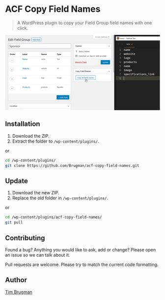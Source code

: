 # ACF Copy Field Names

> A WordPress plugin to copy your Field Group field names with one click.

![screenshot](/screenshot.png)

## Installation

1. Download the ZIP.
1. Extract the folder to `/wp-content/plugins/`.

or

```sh
cd /wp-content/plugins/
git clone https://github.com/Brugman/acf-copy-field-names.git
```

## Update

1. Download the new ZIP.
1. Replace the old folder in `/wp-content/plugins/`.

or

```sh
cd /wp-content/plugins/acf-copy-field-names/
git pull
```

## Contributing

Found a bug? Anything you would like to ask, add or change? Please open an issue so we can talk about it.

Pull requests are welcome. Please try to match the current code formatting.

## Author

[Tim Brugman](https://github.com/Brugman)
